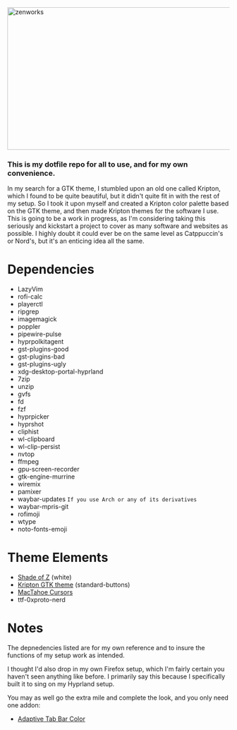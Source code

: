 <img width="1686" height="323" alt="zenworks" src="https://github.com/user-attachments/assets/b5ce90c4-8ec2-489c-8f47-1fc84abc154b" />

<h3>This is my dotfile repo for all to use, and for my own convenience.</h3>

In my search for a GTK theme, I stumbled upon an old one called Kripton, which I found to be quite beautiful, but it didn't quite fit in with the rest of my setup. So I took it upon myself and created a Kripton color palette based on the GTK theme, and then made Kripton themes for the software I use. This is going to be a work in progress, as I'm considering taking this seriously and kickstart a project to cover as many software and websites as possible. I highly doubt it could ever be on the same level as Catppuccin's or Nord's, but it's an enticing idea all the same.

# Dependencies
- LazyVim
- rofi-calc
- playerctl
- ripgrep
- imagemagick
- poppler
- pipewire-pulse
- hyprpolkitagent
- gst-plugins-good
- gst-plugins-bad
- gst-plugins-ugly
- xdg-desktop-portal-hyprland
- 7zip
- unzip
- gvfs
- fd
- fzf
- hyprpicker
- hyprshot
- cliphist
- wl-clipboard
- wl-clip-persist
- nvtop
- ffmpeg
- gpu-screen-recorder
- gtk-engine-murrine
- wiremix
- pamixer
- waybar-updates ```If you use Arch or any of its derivatives```
- waybar-mpris-git
- rofimoji
- wtype
- noto-fonts-emoji

# Theme Elements
- [Shade of Z](https://www.gnome-look.org/p/1516492) (white)
- [Kripton GTK theme](https://www.gnome-look.org/s/Gnome/p/1365372/) (standard-buttons)
- [MacTahoe Cursors](https://www.gnome-look.org/p/2305688)
- ttf-0xproto-nerd

# Notes
The depnedencies listed are for my own reference and to insure the functions of my setup work as intended.

I thought I'd also drop in my own Firefox setup, which I'm fairly certain you haven't seen anything like before. I primarily say this because I specifically built it to sing on my Hyprland setup.

You may as well go the extra mile and complete the look, and you only need one addon:

- [Adaptive Tab Bar Color](https://addons.mozilla.org/en-US/firefox/addon/adaptive-tab-bar-colour/)

